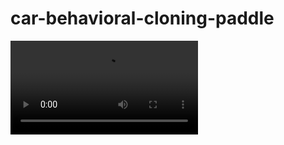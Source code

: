 # car-behavioral-cloning-paddle

<video id="video" controls="">
      <source id="mp4" src="https://bj.bcebos.com/v1/ai-studio-online/a42afc2b87d4417d9c5ee0e3bf0454f7c926e340533d466ba51897c3d50fa2ca?responseContentDisposition=attachment%3B%20filename%3Dtest.mp4" type="video/mp4">
</videos>